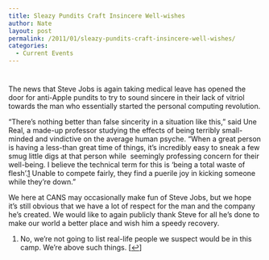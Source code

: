 ```yaml
---
title: Sleazy Pundits Craft Insincere Well-wishes
author: Nate
layout: post
permalink: /2011/01/sleazy-pundits-craft-insincere-well-wishes/
categories:
  - Current Events
---
```

# 

The news that Steve Jobs is again taking medical leave has opened the door for anti-Apple pundits to try to sound sincere in their lack of vitriol towards the man who essentially started the personal computing revolution.

“There’s nothing better than false sincerity in a situation like this,” said Une Real, a made-up professor studying the effects of being terribly small-minded and vindictive on the average human psyche. “When a great person is having a less-than great time of things, it’s incredibly easy to sneak a few smug little digs at that person while  seemingly professing concern for their well-being. I believe the technical term for this is ‘being a total waste of flesh’.[1][1] Unable to compete fairly, they find a puerile joy in kicking someone while they’re down.”

 [1]: #footnote_0_1058 "No, we’re not going to list real-life people we suspect would be in this camp. We’re above such things."

We here at CANS may occasionally make fun of Steve Jobs, but we hope it’s still obvious that we have a lot of respect for the man and the company he’s created. We would like to again publicly thank Steve for all he’s done to make our world a better place and wish him a speedy recovery.

1.  No, we’re not going to list real-life people we suspect would be in this camp. We’re above such things. [[↩][2]]

 [2]: #identifier_0_1058